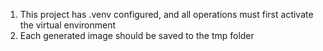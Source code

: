 1. This project has .venv configured, and all operations must first activate the virtual environment
2. Each generated image should be saved to the tmp folder
